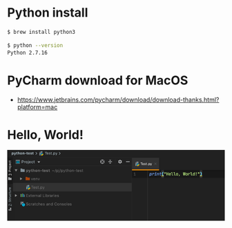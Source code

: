 # Python install
```bash
$ brew install python3
```
```bash
$ python --version
Python 2.7.16
```

# PyCharm download for MacOS
- https://www.jetbrains.com/pycharm/download/download-thanks.html?platform=mac

# Hello, World!
![HelloWorld](.%5B20200725%5D_install_python3_images/eaaa1ce5.png)
